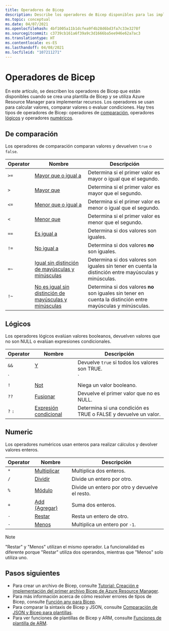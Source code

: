 ```yaml
---
title: Operadores de Bicep
description: Describe los operadores de Bicep disponibles para las implementaciones de Azure Resource Manager.
ms.topic: conceptual
ms.date: 04/07/2021
ms.openlocfilehash: 4bf1005a11b1dcfea9f4b28d6bd3fa7c33e3278f
ms.sourcegitcommit: c3739cb161a6f39a9c3d1666ba5ee946e62a7ac3
ms.translationtype: HT
ms.contentlocale: es-ES
ms.lasthandoff: 04/08/2021
ms.locfileid: "107211271"
---
```

# <a name="bicep-operators"></a>Operadores de Bicep

En este artículo, se describen los operadores de Bicep que están disponibles cuando se crea una plantilla de Bicep y se utiliza Azure Resource Manager para implementar recursos. Los operadores se usan para calcular valores, comparar valores o evaluar condiciones. Hay tres tipos de operadores de Bicep: operadores de [comparación](#comparison), operadores [lógicos](#logical) y operadores [numéricos](#numeric).

## <a name="comparison"></a>De comparación

Los operadores de comparación comparan valores y devuelven `true` o `false`.

| Operator | Nombre | Descripción |
| ---- | ---- | ---- |
| `>=` | [Mayor que o igual a](bicep-operators-comparison.md#greater-than-or-equal-) | Determina si el primer valor es mayor o igual que el segundo. |
| `>`  | [Mayor que](bicep-operators-comparison.md#greater-than-) | Determina si el primer valor es mayor que el segundo. |
| `<=` | [Menor que o igual a](bicep-operators-comparison.md#less-than-or-equal-) | Determina si el primer valor es menor o igual que el segundo. |
| `<`  | [Menor que](bicep-operators-comparison.md#less-than-) | Determina si el primer valor es menor que el segundo. |
| `==` | [Es igual a](bicep-operators-comparison.md#equals-) | Determina si dos valores son iguales. |
| `!=` | [No igual a](bicep-operators-comparison.md#not-equal-) | Determina si dos valores **no** son iguales. |
| `=~` | [Igual sin distinción de mayúsculas y minúsculas](bicep-operators-comparison.md#equal-case-insensitive-) | Determina si dos valores son iguales sin tener en cuenta la distinción entre mayúsculas y minúsculas. |
| `!~` | [No es igual sin distinción de mayúsculas y minúsculas](bicep-operators-comparison.md#not-equal-case-insensitive-) | Determina si dos valores **no** son iguales sin tener en cuenta la distinción entre mayúsculas y minúsculas. |

## <a name="logical"></a>Lógicos

Los operadores lógicos evalúan valores booleanos, devuelven valores que no son NULL o evalúan expresiones condicionales.

| Operator | Nombre | Descripción |
| ---- | ---- | ---- |
| `&&` | [Y](bicep-operators-logical.md#and-) | Devuelve `true` si todos los valores son TRUE. |
| `||`| [O](bicep-operators-logical.md#or-) | Devuelve `true` si alguno de los valores es TRUE. |
| `!` | [Not](bicep-operators-logical.md#not-) | Niega un valor booleano. |
| `??` | [Fusionar](bicep-operators-logical.md#coalesce-) | Devuelve el primer valor que no es NULL. |
| `?` `:` | [Expresión condicional](bicep-operators-logical.md#conditional-expression--) | Determina si una condición es TRUE o FALSE y devuelve un valor. |

## <a name="numeric"></a>Numeric

Los operadores numéricos usan enteros para realizar cálculos y devolver valores enteros.

| Operator | Nombre | Descripción |
| ---- | ---- | ---- |
| `*` | [Multiplicar](bicep-operators-numeric.md#multiply-) | Multiplica dos enteros. |
| `/` | [Dividir](bicep-operators-numeric.md#divide-) | Divide un entero por otro. |
| `%` | [Módulo](bicep-operators-numeric.md#modulo-) | Divide un entero por otro y devuelve el resto. |
| `+` | [Add (Agregar)](bicep-operators-numeric.md#add-) | Suma dos enteros. |
| `-` | [Restar](bicep-operators-numeric.md#subtract--) | Resta un entero de otro. |
| `-` | [Menos](bicep-operators-numeric.md#minus--) | Multiplica un entero por `-1`. |

> [!NOTE]
> "Restar" y "Menos" utilizan el mismo operador. La funcionalidad es diferente porque "Restar" utiliza dos operandos, mientras que "Menos" solo utiliza uno.

## <a name="next-steps"></a>Pasos siguientes

- Para crear un archivo de Bicep, consulte [Tutorial: Creación e implementación del primer archivo Bicep de Azure Resource Manager](bicep-tutorial-create-first-bicep.md).
- Para más información acerca de cómo resolver errores de tipos de Bicep, consulte [Función any para Bicep](template-functions-any.md).
- Para comparar la sintaxis de Bicep y JSON, consulte [Comparación de JSON y Bicep para plantillas](compare-template-syntax.md).
- Para ver funciones de plantillas de Bicep y ARM, consulte [Funciones de plantilla de ARM](template-functions.md).
